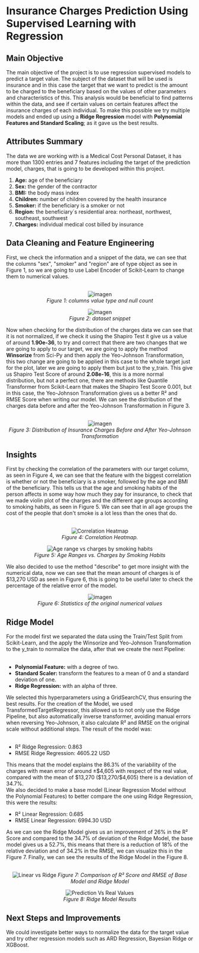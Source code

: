 <h1>Insurance Charges Prediction Using Supervised Learning with Regression</h1>
<h2>Main Objective</h2>
The main objective of the project is to use regression supervised models to predict a target value. The subject of the dataset that will be used is insurance and in this case the target that we want to predict is the amount to be charged to the beneficiary based 
on the values of other parameters and characteristics of this. This analysis would be beneficial to find patterns within the data, and see if certain values on certain features affect the insurance charges of each individual. To make this possible we try multiple
models and ended up using a <b>Ridge Regression</b> model with <b>Polynomial Features and Standard Scaling</b>; as it gave us the best results.
<h2>Attributes Summary</h2>
The data we are working with is a Medical Cost Personal Dataset, it has more than 1300 entries and 7 features including the target of the prediction model, charges, that is going to be developed within this project.
<ol>
  <li><b>Age:</b> age of the beneficiary</li>
  <li><b>Sex:</b> the gender of the contractor</li>
  <li><b>BMI:</b> the body mass index</li>
  <li><b>Children:</b> number of children covered by the health insurance</li>
  <li><b>Smoker:</b> if the beneficiary is a smoker or not</li>
  <li><b>Region:</b> the beneficiary´s residential area: northeast, northwest, southeast, southwest</li>
  <li><b>Charges:</b> individual medical cost billed by insurance</li>
</ol>
<h2>Data Cleaning and Feature Engineering</h2>
First, we check the information and a snippet of the data, we can see that the columns "sex", "smoker" and "region" are of type object as see in Figure 1, so we are going to use Label Encoder of Scikit-Learn to change them to numerical values.<br><br>
<div align="center">

  ![imagen](https://github.com/user-attachments/assets/513a483a-47dc-4a04-a08e-492c5d7e1caf) <br>
  <i>Figure 1: columns value type and null count</i>

</div>

<div align="center">

  ![imagen](https://github.com/user-attachments/assets/9c8c3ecc-ccab-468a-9625-12f410838fc2)<br>
  <i>Figure 2: dataset snippet</i>
</div>

Now when checking for the distribution of the charges data we can see that it is not normalized, if we check it using the Shapiro Test it give us a value of around <b>1.90e-36</b>, to try and correct that there are two changes that we are going to apply to our target, we are going to apply the method <b>Winsorize</b> from Sci-Py and then apply the Yeo-Johnson Transformation, this two change are going to be applied in this case to the whole target just for the plot, later we are going to apply them but just to the y_train. This give us Shapiro Test Score of around <b>2.08e-16</b>, this is a more normal distribution, but not a perfect one, there are methods like Quantile Transformer from Scikit-Learn that
makes the Shapiro Test Score 0.001, but in this case, the Yeo-Johnson Transformation gives us a better R² and RMSE Score when writing our model. We can see the distribution of the charges data before and after the Yeo-Johnson Transformation in Figure 3.<br><br>

<div align="center">

![imagen](https://github.com/user-attachments/assets/e8fbb99f-26d1-495d-8c09-64174e8b6eca)
 <br>
  <i>Figure 3: Distribution of Insurance Charges Before and After Yeo-Johnson Transformation</i>
</div>

<h2>Insights</h2>
First by checking the correlation of the parameters with our target column, as seen in Figure 4, we can see that the feature with the biggest correlation is whether or not the beneficiary is a smoker, followed by the age and BMI of the beneficiary. This tells us that the age and
smoking habits of the person affects in some way how much they pay for insurance, to check that we made violin plot of the charges and the different age groups according to smoking habits, as seen in Figure 5. We can see that in all age groups the cost of the people that don't
smoke is a lot less than the ones that do.<br><br>
<div align="center">

  ![Correlation Heatmap](https://github.com/user-attachments/assets/0d84da39-0e41-4d16-8f1e-9f7fae378219)
 <br>
  <i>Figure 4: Correlation Heatmap.</i>

</div>

<div align="center">

  ![Age range vs charges by smoking habits](https://github.com/user-attachments/assets/5872fbaa-78cb-4a4b-8d2c-de2cdb521911)
<br>
  <i>Figure 5: Age Ranges vs. Charges by Smoking Habits</i>
</div>

We also decided to use the method "describe" to get more insight with the numerical data, now we can see that the mean amount of charges is of $13,270 USD as seen in Figure 6, this is going to be useful later to check the percentage of the relative error of the model.

<div align="center">

  ![imagen](https://github.com/user-attachments/assets/d4f05085-b126-4a01-bf04-fff5c2f6d5e9)
<br>
  <i>Figure 6: Statistics of the original numerical values</i>
</div>

<h2>Ridge Model</h2>
For the model first we separated the data using the Train/Test Split from Scikit-Learn, and the apply the Winsorize and Yeo-Johnson Transformation to the y_train to normalize the data, after that we create the next Pipeline:<br><br>
<ul>
  <li><b>Polynomial Feature:</b> with a degree of two.</li>
  <li><b>Standard Scaler:</b> transform the features to a mean of 0 and a standard deviation of one.</li>
  <li><b>Ridge Regression:</b> with an alpha of three.</li>
</ul>
We selected this hyperparameters using a GridSearchCV, thus ensuring the best results. For the creation of the Model, we used TransformedTargetRegressor, this allowed us to not only use the Ridge Pipeline, but also automatically inverse transformer, avoiding manual errors when 
reversing Yeo-Johnson, it also calculate R² and RMSE on the original scale without additional steps. The result of the model was:<br><br>
<ul>
  <li type="disc">R² Ridge Regression: 0.863</li>
  <li type="disc">RMSE Ridge Regression: 4605.22 USD</li>
</ul>
This means that the model explains the 86.3% of the variability of the charges with mean error of around ±$4,605 with respect of the real value, compared with the mean of $13,270 ($13,270/$4,605) there is a deviation of 34.7%.<br>
We also decided to make a base model (Linear Regression Model without the Polynomial Features) to better compare the one using Ridge Regression, this were the results:
<ul>
  <li type="disc">R² Linear Regression: 0.685</li>
  <li type="disc">RMSE Linear Regression: 6994.30 USD</li>
</ul>
As we can see the Ridge Model gives us an improvement of 26% in the R² Score and compared to the 34.7% of deviation of the Ridge Model, the base model gives us a 52.7%, this means that there is a reduction of 18% of the relative deviation and of 34.2% in the RMSE, we can visualize
this in the Figure 7. Finally, we can see the results of the Ridge Model in the Figure 8.<br><br>

<div align="center">

![Linear vs Ridge](https://github.com/user-attachments/assets/ebdcc86f-42ab-4253-a2b4-1c2a358e06b7)
  <i>Figure 7: Comparison of R² Score and RMSE of Base Model and Ridge Model</i>
</div>

<div align="center">

![Prediction Vs Real Values](https://github.com/user-attachments/assets/41d58b7f-608d-47f4-bae4-971c8e57674d)<br>
  <i>Figure 8: Ridge Model Results</i>
</div>

<h2>Next Steps and Improvements</h2>
We could investigate better ways to normalize the data for the target value and try other regression models such as ARD Regression, Bayesian Ridge or XGBoost.

